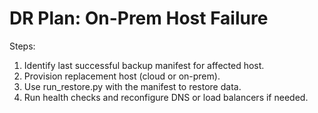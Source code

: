 # DR Plan: On-Prem Host Failure

Steps:
1. Identify last successful backup manifest for affected host.
2. Provision replacement host (cloud or on-prem).
3. Use run_restore.py with the manifest to restore data.
4. Run health checks and reconfigure DNS or load balancers if needed.
